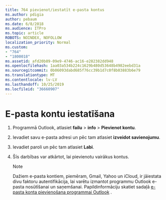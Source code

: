 ```yaml
---
title: 764 pievienot/iestatīt e-pasta kontus
ms.author: pdigia
author: pebaum
ms.date: 6/8/2018
ms.audience: ITPro
ms.topic: article
ROBOTS: NOINDEX, NOFOLLOW
localization_priority: Normal
ms.custom:
- "764"
- "1800018"
ms.assetid: afd20b89-09e9-4746-ac16-e282382dd948
ms.openlocfilehash: 1aa03a534b224c1629b480d53648b4982eebd31a
ms.sourcegitcommit: 0b06093dabd685f76cc39b1d7c0f8b03883b6e79
ms.translationtype: MT
ms.contentlocale: lv-LV
ms.lasthandoff: 10/25/2019
ms.locfileid: "36660907"
---
```

# <a name="setup-email-accounts"></a>E-pasta kontu iestatīšana

1. Programmā Outlook, atlasiet **failu** > **info** > **Pievienot kontu**.

2. Ievadiet savu e-pasta adresi un pēc tam atlasiet **izveidot savienojumu**.

3. Ievadiet paroli un pēc tam atlasiet **Labi**.

4. Šīs darbības var atkārtot, lai pievienotu vairākus kontus.

    > [!NOTE]
    > Dažiem e-pasta kontiem, piemēram, Gmail, Yahoo un iCloud, ir jāiestata divu faktoru autentifikācija, lai varētu izmantot programmu Outlook e-pasta nosūtīšanai un saņemšanai. Papildinformāciju skatiet sadaļā [e-pasta konta pievienošana programmai Outlook](https://support.office.com/article/6e27792a-9267-4aa4-8bb6-c84ef146101b.aspx) .
  